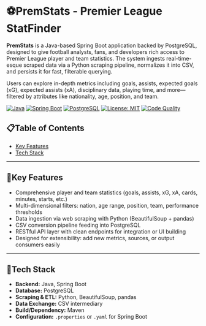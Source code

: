 # ⚽PremStats - Premier League StatFinder

**PremStats** is a Java-based Spring Boot application backed by PostgreSQL, designed to give football analysts, fans, and developers rich access to Premier League player and team statistics. The system ingests real-time-esque scraped data via a Python scraping pipeline, normalizes it into CSV, and persists it for fast, filterable querying.

Users can explore in-depth metrics including goals, assists, expected goals (xG), expected assists (xA), disciplinary data, playing time, and more—filtered by attributes like nationality, age, position, and team.

[![Java](https://img.shields.io/badge/Java-21+-blue.svg)]()
[![Spring Boot](https://img.shields.io/badge/Spring%20Boot-3.x-green.svg)]()
[![PostgreSQL](https://img.shields.io/badge/PostgreSQL-15+-blue.svg)]()
[![License: MIT](https://img.shields.io/badge/License-MIT-lightgrey.svg)]()
[![Code Quality](https://img.shields.io/badge/Code%20Quality-%E2%9C%94%20High-brightgreen.svg)]()

## 📋Table of Contents

- [Key Features](#key-features)  
- [Tech Stack](#tech-stack)  

---

## 🚀Key Features

- Comprehensive player and team statistics (goals, assists, xG, xA, cards, minutes, starts, etc.)
- Multi-dimensional filters: nation, age range, position, team, performance thresholds
- Data ingestion via web scraping with Python (BeautifulSoup + pandas)
- CSV conversion pipeline feeding into PostgreSQL
- RESTful API layer with clean endpoints for integration or UI building
- Designed for extensibility: add new metrics, sources, or output consumers easily

---

## 🤖Tech Stack

- **Backend:** Java, Spring Boot  
- **Database:** PostgreSQL  
- **Scraping & ETL:** Python, BeautifulSoup, pandas  
- **Data Exchange:** CSV intermediary  
- **Build/Dependency:** Maven  
- **Configuration:** `.properties` or `.yaml` for Spring Boot  


